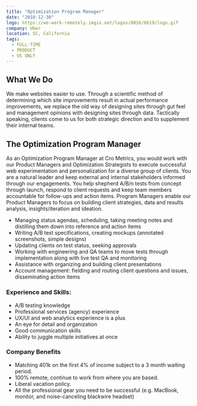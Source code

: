```yaml
---
title: "Optimization Program Manager"
date: "2018-12-30"
logo: https://we-work-remotely.imgix.net/logos/0016/0619/logo.gif
company: Uber
location: SC, California
tags:
  - FULL-TIME
  - PRODUCT
  - US ONLY
---
```


## What We Do

We make websites easier to use. Through a scientific method of determining which site improvements result in actual performance improvements, we replace the old way of designing sites through gut feel and management opinions with designing sites through data. Tactically speaking, clients come to us for both strategic direction and to supplement their internal teams.

## The Optimization Program Manager

As an Optimization Program Manager at Cro Metrics, you would work with our Product Managers and Optimization Strategists to execute successful web experimentation and personalization for a diverse group of clients. You are a natural leader and keep external and internal stakeholders informed through our engagements. You help shepherd A/B/n tests from concept through launch, respond to client requests and keep team members accountable for follow-ups and action items. Program Managers enable our Product Managers to focus on building client strategies, data and results analysis, insights/iteration and ideation.

- Managing status agendas, scheduling, taking meeting notes and distilling them down into reference and action items
- Writing A/B test specifications, creating mockups (annotated screenshots, simple designs)
- Updating clients on test status, seeking approvals
- Working with engineering and QA teams to move tests through implementation along with live test QA and monitoring
- Assistance with organizing and building client presentations
- Account management: fielding and routing client questions and issues, disseminating action items

### Experience and Skills:

- A/B testing knowledge
- Professional services (agency) experience
- UX/UI and web analytics experience is a plus
- An eye for detail and organization
- Good communication skills
- Ability to juggle multiple initiatives at once

### Company Benefits

- Matching 401k on the first 4% of income subject to a 3 month waiting period.
- 100% remote, continue to work from where you are based.
- Liberal vacation policy.
- All the professional gear you need to be successful (e.g. MacBook, monitor, and noise-canceling blackwire headset)
